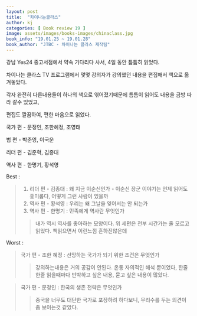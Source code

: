 ```yaml
---
layout: post
title:  "차이나는클라스"
author: kj
categories: [ Book review 19 ]
image: assets/images/books-images/chinaclass.jpg
book_info: "19.01.25 ~ 19.01.28"
book_author: "JTBC - 차이나는 클라스 제작팀"
---
```

강남 Yes24 중고서점에서 약속 기다리다 사서, 4일 동안 틈틈히 읽었다.

차이나는 클라스 TV 프로그램에서 몇몇 강의자가 강의했던 내용을 편집해서 책으로 옮겨놓았다.

각자 완전히 다른내용들이 하나의 책으로 엮어졌기때문에 틈틈이 읽어도 내용을 금방 따라 갈수 있었고,

편집도 깔끔하여, 편한 마음으로 읽었다.

국가 편 - 문정인, 조한혜정, 조영태

법 편 - 박준영, 이국운

리더 편 - 김준혁, 김종대

역사 편 - 한명기, 황석영

Best :

>1. 리더 편 - 김종대 : 왜 지금 이순신인가 - 이순신 장군 이야기는 언제 읽어도 흥미롭다, 어떻게 그런 사람이 있을까
>2. 역사 편 - 황석영 : 우리는 왜 그날을 잊어서는 안 되는가
>3. 역사 편 - 한명기 : 민족에게 역사란 무엇인가
>> 내가 역시 역사를 좋아하는 모양이다. 위 세편은 전부 시간가는 줄 모르고 읽었다. 책읽으면서 이런느낌 흔하진않은데

Worst :

>국가 편 - 조한 혜정 : 선망하는 국가가 되기 위한 조건은 무엇인가 
>>강의하는내용은 거의 공감이 안된다. 온통 자의적인 해석 뿐이었다, 한줄한줄 읽을때마다 반박하고 싶은 내용, 묻고 싶은 내용이 많았다.

>국가 편  - 문정인 : 한국의 생존 전략은 무엇인가 
>>중국을 너무도 대단한 국가로 포장하려 하다보니, 무리수를 두는 의견이 좀 보이는것 같았다.

